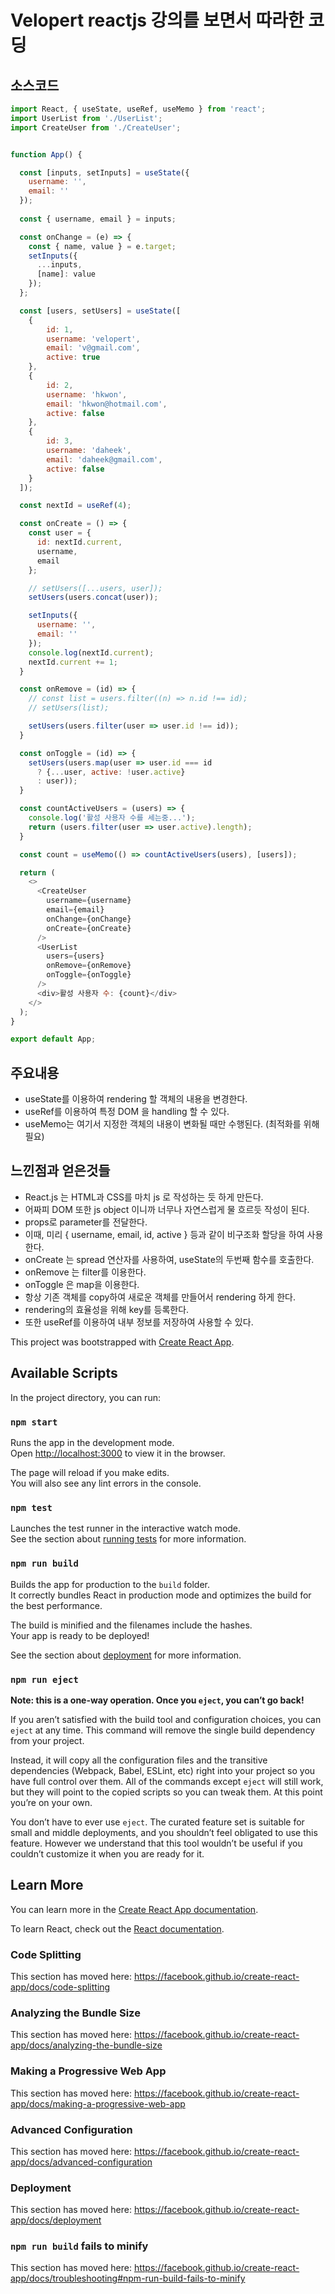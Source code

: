 # Velopert reactjs 강의를 보면서 따라한 코딩

## 소스코드
``` javascript
import React, { useState, useRef, useMemo } from 'react';
import UserList from './UserList';
import CreateUser from './CreateUser';


function App() {

  const [inputs, setInputs] = useState({
    username: '',
    email: ''
  });
  
  const { username, email } = inputs;

  const onChange = (e) => {
    const { name, value } = e.target;
    setInputs({
      ...inputs,
      [name]: value
    });
  };

  const [users, setUsers] = useState([
    {
        id: 1,
        username: 'velopert',
        email: 'v@gmail.com',
        active: true
    },
    {
        id: 2,
        username: 'hkwon',
        email: 'hkwon@hotmail.com',
        active: false
    },
    {
        id: 3,
        username: 'daheek',
        email: 'daheek@gmail.com',
        active: false
    }
  ]);

  const nextId = useRef(4);

  const onCreate = () => {
    const user = {
      id: nextId.current,
      username,
      email
    };

    // setUsers([...users, user]);
    setUsers(users.concat(user));

    setInputs({
      username: '',
      email: ''
    });
    console.log(nextId.current);
    nextId.current += 1;
  }

  const onRemove = (id) => {
    // const list = users.filter((n) => n.id !== id);
    // setUsers(list);

    setUsers(users.filter(user => user.id !== id));
  }

  const onToggle = (id) => {
    setUsers(users.map(user => user.id === id
      ? {...user, active: !user.active}
      : user));
  }

  const countActiveUsers = (users) => {
    console.log('활성 사용자 수를 세는중...');
    return (users.filter(user => user.active).length);
  }

  const count = useMemo(() => countActiveUsers(users), [users]);

  return (
    <>
      <CreateUser 
        username={username}
        email={email}
        onChange={onChange}
        onCreate={onCreate} 
      />
      <UserList 
        users={users} 
        onRemove={onRemove} 
        onToggle={onToggle} 
      />
      <div>활성 사용자 수: {count}</div>
    </>
  );
}

export default App;
```

## 주요내용
- useState를 이용하여 rendering 할 객체의 내용을 변경한다.
- useRef를 이용하여 특정 DOM 을 handling 할 수 있다.
- useMemo는 여기서 지정한 객체의 내용이 변화될 때만 수행된다. (최적화를 위해 필요)

## 느낀점과 얻은것들
- React.js 는 HTML과 CSS를 마치 js 로 작성하는 듯 하게 만든다.
- 어짜피 DOM 또한 js object 이니까 너무나 자연스럽게 물 흐르듯 작성이 된다.
- props로 parameter를 전달한다.
- 이때, 미리 { username, email, id, active } 등과 같이 비구조화 할당을 하여 사용한다.
- onCreate 는 spread 연산자를 사용하여, useState의 두번째 함수를 호출한다.
- onRemove 는 filter를 이용한다.
- onToggle 은 map을 이용한다.
- 항상 기존 객체를 copy하여 새로운 객체를 만들어서 rendering 하게 한다.
- rendering의 효율성을 위해 key를 등록한다.
- 또한 useRef를 이용하여 내부 정보를 저장하여 사용할 수 있다.

This project was bootstrapped with [Create React App](https://github.com/facebook/create-react-app).

## Available Scripts

In the project directory, you can run:

### `npm start`

Runs the app in the development mode.<br>
Open [http://localhost:3000](http://localhost:3000) to view it in the browser.

The page will reload if you make edits.<br>
You will also see any lint errors in the console.

### `npm test`

Launches the test runner in the interactive watch mode.<br>
See the section about [running tests](https://facebook.github.io/create-react-app/docs/running-tests) for more information.

### `npm run build`

Builds the app for production to the `build` folder.<br>
It correctly bundles React in production mode and optimizes the build for the best performance.

The build is minified and the filenames include the hashes.<br>
Your app is ready to be deployed!

See the section about [deployment](https://facebook.github.io/create-react-app/docs/deployment) for more information.

### `npm run eject`

**Note: this is a one-way operation. Once you `eject`, you can’t go back!**

If you aren’t satisfied with the build tool and configuration choices, you can `eject` at any time. This command will remove the single build dependency from your project.

Instead, it will copy all the configuration files and the transitive dependencies (Webpack, Babel, ESLint, etc) right into your project so you have full control over them. All of the commands except `eject` will still work, but they will point to the copied scripts so you can tweak them. At this point you’re on your own.

You don’t have to ever use `eject`. The curated feature set is suitable for small and middle deployments, and you shouldn’t feel obligated to use this feature. However we understand that this tool wouldn’t be useful if you couldn’t customize it when you are ready for it.

## Learn More

You can learn more in the [Create React App documentation](https://facebook.github.io/create-react-app/docs/getting-started).

To learn React, check out the [React documentation](https://reactjs.org/).

### Code Splitting

This section has moved here: https://facebook.github.io/create-react-app/docs/code-splitting

### Analyzing the Bundle Size

This section has moved here: https://facebook.github.io/create-react-app/docs/analyzing-the-bundle-size

### Making a Progressive Web App

This section has moved here: https://facebook.github.io/create-react-app/docs/making-a-progressive-web-app

### Advanced Configuration

This section has moved here: https://facebook.github.io/create-react-app/docs/advanced-configuration

### Deployment

This section has moved here: https://facebook.github.io/create-react-app/docs/deployment

### `npm run build` fails to minify

This section has moved here: https://facebook.github.io/create-react-app/docs/troubleshooting#npm-run-build-fails-to-minify
